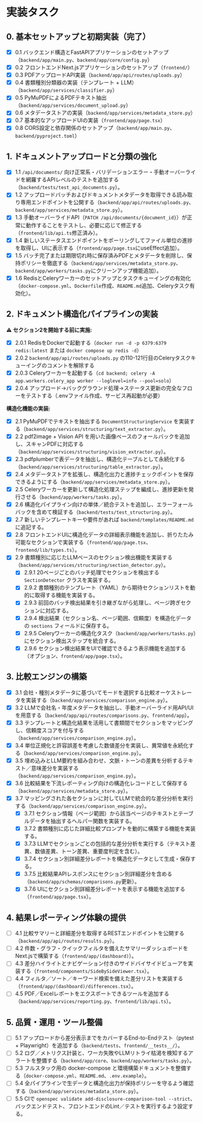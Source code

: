 # 実装タスク

## 0. 基本セットアップと初期実装（完了）
- [x] 0.1 バックエンド構造とFastAPIアプリケーションのセットアップ（`backend/app/main.py`、`backend/app/core/config.py`）
- [x] 0.2 フロントエンドNext.jsアプリケーションのセットアップ（`frontend/`）
- [x] 0.3 PDFアップロードAPI実装（`backend/app/api/routes/uploads.py`）
- [x] 0.4 書類種別分類器の実装（テンプレート + LLM）（`backend/app/services/classifier.py`）
- [x] 0.5 PyMuPDFによるPDFテキスト抽出（`backend/app/services/document_upload.py`）
- [x] 0.6 メタデータストアの実装（`backend/app/services/metadata_store.py`）
- [x] 0.7 基本的なアップロードUIの実装（`frontend/app/page.tsx`）
- [x] 0.8 CORS設定と依存関係のセットアップ（`backend/app/main.py`、`backend/pyproject.toml`）

## 1. ドキュメントアップロードと分類の強化
- [x] 1.1 `/api/documents/` 向け正常系・バリデーションエラー・手動オーバーライドを網羅するAPIレベルのテストを追加する（`backend/tests/test_api_documents.py`）。
- [x] 1.2 アップロードバッチおよびドキュメントメタデータを取得できる読み取り専用エンドポイントを公開する（`backend/app/api/routes/uploads.py`、`backend/app/services/metadata_store.py`）。
- [x] 1.3 手動オーバーライドAPI（`PATCH /api/documents/{document_id}`）が正常に動作することをテストし、必要に応じて修正する（`frontend/lib/api.ts`修正済み）。
- [x] 1.4 新しいステータスエンドポイントをポーリングしてファイル単位の進捗を取得し、UIに表示する（`frontend/app/page.tsx`にuseEffect追加）。
- [x] 1.5 バッチ完了または期限切れ時に保存済みPDFとメタデータを削除し、保持ポリシーを徹底する（`backend/app/services/metadata_store.py`、`backend/app/workers/tasks.py`にクリーンアップ機能追加）。
- [x] 1.6 RedisとCeleryワーカーのセットアップとタスクキューイングの有効化（`docker-compose.yml`、`Dockerfile`作成、`README.md`追加、Celeryタスク有効化）。

## 2. ドキュメント構造化パイプラインの実装

**⚠️ セクション2を開始する前に実施:**
- [x] 2.0.1 RedisをDockerで起動する（`docker run -d -p 6379:6379 redis:latest` または `docker compose up redis -d`）
- [x] 2.0.2 `backend/app/api/routes/uploads.py` の110-121行目のCeleryタスクキューイングのコメントを解除する
- [x] 2.0.3 Celeryワーカーを起動する（`cd backend; celery -A app.workers.celery_app worker --loglevel=info --pool=solo`）
- [x] 2.0.4 アップロード→バックグラウンド処理→ステータス更新の完全なフローをテストする（.envファイル作成、サービス再起動が必要）

**構造化機能の実装:**
- [x] 2.1 PyMuPDFでテキストを抽出する `DocumentStructuringService` を実装する（`backend/app/services/structuring/text_extractor.py`）。
- [x] 2.2 pdf2image + Vision API を用いた画像ベースのフォールバックを追加し、スキャンPDFに対応する（`backend/app/services/structuring/vision_extractor.py`）。
- [x] 2.3 pdfplumberで表データを抽出し、構造化テーブルとして永続化する（`backend/app/services/structuring/table_extractor.py`）。
- [x] 2.4 メタデータストアを拡張し、構造化出力と進捗チェックポイントを保存できるようにする（`backend/app/services/metadata_store.py`）。
- [x] 2.5 Celeryワーカーを更新して構造化処理ステップを編成し、進捗更新を発行させる（`backend/app/workers/tasks.py`）。
- [x] 2.6 構造化パイプライン向けの単体／統合テストを追加し、エラーフォールバックを含めて検証する（`backend/tests/test_structuring.py`）。
- [x] 2.7 新しいテンプレートキーや要件があれば `backend/templates/README.md` に追記する。
- [x] 2.8 フロントエンドUIに構造化データの詳細表示機能を追加し、折りたたみ可能なセクションで実装する（`frontend/app/page.tsx`、`frontend/lib/types.ts`）。
- [x] 2.9 書類種別に応じたLLMベースのセクション検出機能を実装する（`backend/app/services/structuring/section_detector.py`）。
  - [x] 2.9.1 20ページごとのバッチ処理でセクションを検出する `SectionDetector` クラスを実装する。
  - [x] 2.9.2 書類種別のテンプレート（YAML）から期待セクションリストを動的に取得する機能を実装する。
  - [x] 2.9.3 前回のバッチ検出結果を引き継ぎながら処理し、ページ跨ぎセクションに対応する。
  - [x] 2.9.4 検出結果（セクション名、ページ範囲、信頼度）を構造化データの `sections` フィールドに保存する。
  - [x] 2.9.5 Celeryワーカーの構造化タスク（`backend/app/workers/tasks.py`）にセクション検出ステップを統合する。
  - [x] 2.9.6 セクション検出結果をUIで確認できるよう表示機能を追加する（オプション、`frontend/app/page.tsx`）。

## 3. 比較エンジンの構築
- [x] 3.1 会社・種別メタデータに基づいてモードを選択する比較オーケストレータを実装する（`backend/app/services/comparison_engine.py`）。
- [x] 3.2 LLMで会社名・年度メタデータを抽出し、手動オーバーライド用API/UIを用意する（`backend/app/api/routes/comparisons.py`、`frontend/app`）。
- [x] 3.3 テンプレートと構造化結果を活用して書類間でセクションをマッピングし、信頼度スコアを付与する（`backend/app/services/comparison_engine.py`）。
- [x] 3.4 単位正規化と許容誤差を考慮した数値差分を実装し、異常値を永続化する（`backend/app/services/comparison_engine.py`）。
- [x] 3.5 埋め込みとLLM要約を組み合わせ、文脈・トーンの差異を分析するテキスト／意味差分を実装する（`backend/app/services/comparison_engine.py`）。
- [x] 3.6 比較結果を下流レポーティング向けの構造化レコードとして保存する（`backend/app/services/metadata_store.py`）。
- [x] 3.7 マッピングされた各セクションに対してLLMで統合的な差分分析を実行する（`backend/app/services/comparison_engine.py`）。
  - [x] 3.7.1 セクション情報（ページ範囲）から該当ページのテキストとテーブルデータを抽出するヘルパー関数を実装する。
  - [x] 3.7.2 書類種別に応じた詳細比較プロンプトを動的に構築する機能を実装する。
  - [x] 3.7.3 LLMでセクションごとの包括的な差分分析を実行する（テキスト差異、数値差異、トーン差異、重要度判定を含む）。
  - [x] 3.7.4 セクション別詳細差分レポートを構造化データとして生成・保存する。
  - [x] 3.7.5 比較結果APIレスポンスにセクション別詳細差分を含める（`backend/app/schemas/comparisons.py`更新）。
  - [x] 3.7.6 UIにセクション別詳細差分レポートを表示する機能を追加する（`frontend/app/page.tsx`）。

## 4. 結果レポーティング体験の提供
- [ ] 4.1 比較サマリーと詳細差分を取得するRESTエンドポイントを公開する（`backend/app/api/routes/results.py`）。
- [ ] 4.2 件数・グラフ・クイックフィルタを備えたサマリーダッシュボードをNext.jsで構築する（`frontend/app/(dashboard)`）。
- [ ] 4.3 差分ハイライトとナビゲーション付きのサイドバイサイドビューアを実装する（`frontend/components/SideBySideViewer.tsx`）。
- [ ] 4.4 フィルタ／ソート／キーワード検索を備えた差分リストを実装する（`frontend/app/(dashboard)/differences.tsx`）。
- [ ] 4.5 PDF／Excelレポートをエクスポートできるツールを追加する（`backend/app/services/reporting.py`、`frontend/lib/api.ts`）。

## 5. 品質・運用・ツール整備
- [ ] 5.1 アップロードから差分表示までをカバーするEnd-to-Endテスト（pytest + Playwright）を追加する（`backend/tests`、`frontend/__tests__/`）。
- [ ] 5.2 ログ／メトリクス計装と、ワーカ失敗やLLMリトライ枯渇を検知するアラートを整備する（`backend/app/core`、`backend/app/workers/tasks.py`）。
- [ ] 5.3 フルスタック用の docker-compose と環境構築ドキュメントを整備する（`docker-compose.yml`、`README.md`、`.env.example`）。
- [ ] 5.4 全パイプラインで生データと構造化出力が保持ポリシーを守るよう確認する（`backend/app/services/metadata_store.py`）。
- [ ] 5.5 CIで `openspec validate add-disclosure-comparison-tool --strict`、バックエンドテスト、フロントエンドのLint／テストを実行するよう設定する。
